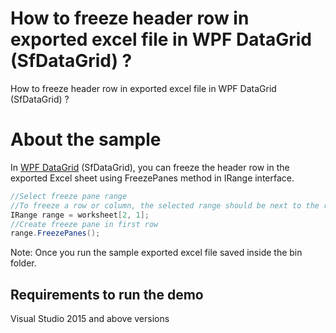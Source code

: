 # How to freeze header row in exported excel file in WPF DataGrid (SfDataGrid) ?

How to freeze header row in exported excel file in WPF DataGrid (SfDataGrid) ?

# About the sample

In [WPF DataGrid](https://www.syncfusion.com/wpf-ui-controls/datagrid) (SfDataGrid), you can freeze the header row in the exported Excel sheet using FreezePanes method in IRange interface.

```c#
//Select freeze pane range
//To freeze a row or column, the selected range should be next to the row or column.
IRange range = worksheet[2, 1];
//Create freeze pane in first row
range.FreezePanes();
```
Note: Once you run the sample exported excel file saved inside the bin folder.

## Requirements to run the demo
 Visual Studio 2015 and above versions
